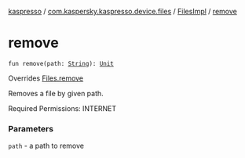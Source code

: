 [kaspresso](../../index.md) / [com.kaspersky.kaspresso.device.files](../index.md) / [FilesImpl](index.md) / [remove](./remove.md)

# remove

`fun remove(path: `[`String`](https://kotlinlang.org/api/latest/jvm/stdlib/kotlin/-string/index.html)`): `[`Unit`](https://kotlinlang.org/api/latest/jvm/stdlib/kotlin/-unit/index.html)

Overrides [Files.remove](../-files/remove.md)

Removes a file by given path.

Required Permissions: INTERNET

### Parameters

`path` - a path to remove